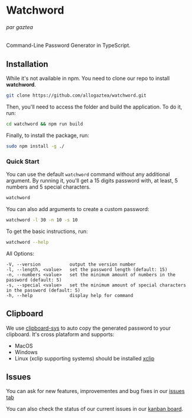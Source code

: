 # Watchword
###### par gaztea

Command-Line Password Generator in TypeScript.

## Installation
While it's not available in npm. You need to clone our repo to install **watchword**.
```sh
git clone https://github.com/allogaztea/watchword.git
```
Then, you'll need to access the folder and build the application. To do it, run:
```sh
cd watchword && npm run build
```
Finally, to install the package, run:
```sh
sudo npm install -g ./
```

### Quick Start

You can use the default ``watchword`` command without any additional argument. By running it, you'll get a 15 digits password with, at least, 5 numbers and 5 special characters. 
```sh
watchword
```
You can also add arguments to create a custom password:
```sh
watchword -l 30 -n 10 -s 10
```
To get the basic instructions, run:
```sh
watchword --help
```
All Options:

    -V, --version           output the version number
    -l, --length, <value>   set the password length (default: 15)
    -n, --numbers <value>   set the minimum amount of numbers in the password (default: 5)
    -s, --special <value>   set the minimum amount of special characters in the password (default: 5)
    -h, --help              display help for command


## Clipboard

We use [clipboard-sys](https://github.com/udarrr/clipboard-sys) to auto copy the generated password to your clipboard. It's cross plataform and supports:

- MacOS
- Windows
- Linux (xclip supporting systems) should be installed [xclip](https://github.com/astrand/xclip)

## Issues
You can ask for new features, improvementes and bug fixes in our [issues tab](https://github.com/allogaztea/watchword/issues)

You can also check the status of our current issues in our [kanban board](https://github.com/users/allogaztea/projects/1).
